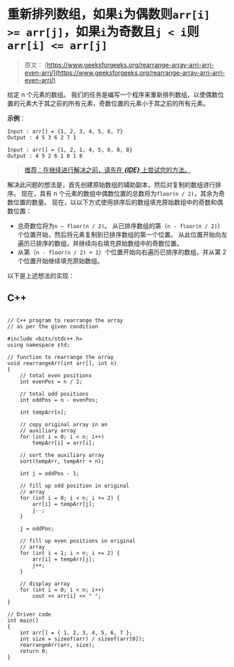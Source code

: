 # 重新排列数组，如果`i`为偶数则`arr[i] >= arr[j]`，如果`i`为奇数且`j < i`则 `arr[i] <= arr[j]`

> 原文： [https://www.geeksforgeeks.org/rearrange-array-arri-arrj-even-arri/](https://www.geeksforgeeks.org/rearrange-array-arri-arrj-even-arri/)

给定 n 个元素的数组。 我们的任务是编写一个程序来重新排列数组，以使偶数位置的元素大于其之前的所有元素，奇数位置的元素小于其之前的所有元素。

**示例**：

```
Input : arr[] = {1, 2, 3, 4, 5, 6, 7}
Output : 4 5 3 6 2 7 1

Input : arr[] = {1, 2, 1, 4, 5, 6, 8, 8} 
Output : 4 5 2 6 1 8 1 8

```

> [推荐：在继续进行解决之前，请先在 ***{IDE}*** 上尝试您的方法。](https://ide.geeksforgeeks.org/)

解决此问题的想法是，首先创建原始数组的辅助副本，然后对复制的数组进行排序。 现在，具有 n 个元素的数组中偶数位置的总数将为`floor(n / 2)`，其余为奇数位置的数量。 现在，以以下方式使用排序后的数组填充原始数组中的奇数和偶数位置：

*   总奇数位将为`n – floor(n / 2)`。 从已排序数组的第（`n - floor(n / 2)`）个位置开始，然后将元素复制到已排序数组的第一个位置。 从此位置开始向左遍历已排序的数组，并继续向右填充原始数组中的奇数位置。
*   从第（`n - floor(n / 2) + 1`）个位置开始向右遍历已排序的数组，并从第 2 个位置开始继续填充原始数组。

以下是上述想法的实现：

## C++ 

```

// C++ program to rearrange the array 
// as per the given condition 

#include <bits/stdc++.h> 
using namespace std; 

// function to rearrange the array 
void rearrangeArr(int arr[], int n) 
{ 
    // total even positions 
    int evenPos = n / 2; 

    // total odd positions 
    int oddPos = n - evenPos; 

    int tempArr[n]; 

    // copy original array in an 
    // auxiliary array 
    for (int i = 0; i < n; i++) 
        tempArr[i] = arr[i]; 

    // sort the auxiliary array 
    sort(tempArr, tempArr + n); 

    int j = oddPos - 1; 

    // fill up odd position in original 
    // array 
    for (int i = 0; i < n; i += 2) { 
        arr[i] = tempArr[j]; 
        j--; 
    } 

    j = oddPos; 

    // fill up even positions in original 
    // array 
    for (int i = 1; i < n; i += 2) { 
        arr[i] = tempArr[j]; 
        j++; 
    } 

    // display array 
    for (int i = 0; i < n; i++) 
        cout << arr[i] << " "; 
} 

// Driver code 
int main() 
{ 
    int arr[] = { 1, 2, 3, 4, 5, 6, 7 }; 
    int size = sizeof(arr) / sizeof(arr[0]); 
    rearrangeArr(arr, size); 
    return 0; 
} 

```
